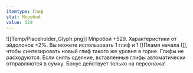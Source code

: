 ```yaml
---
itemtype: Глиф
stat: Мпробой 
value: 529
---
```

![[Temp/Placeholder_Glyph.png]]
Мпробой +529. Характеристики от эйдолонов +2%. Вы можете использовать 1 глиф и 1 [[Пламя начала I]], чтобы синтезировать новый глиф такого же уровня в горне. Глифы не расходуются. Если снять одеяние, вставленные глифы автоматически отправляются в сумку. Бонус действует только на персонажа!
